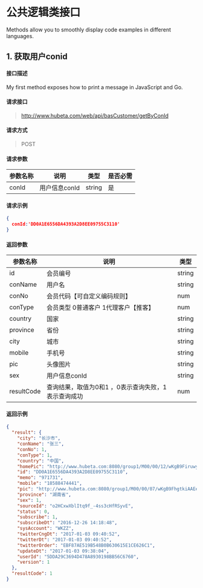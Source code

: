 # 公共逻辑类接口

Methods allow you to smoothly display code examples in different languages.


## 1. 获取用户conid
#### 接口描述
    

My first method exposes how to print a message in JavaScript and Go.
#### 请求接口
>  http://www.hubeta.com/web/api/basCustomer/getByConId

#### 请求方式
> POST

#### 请求参数

| 参数名称  |说明            |类型    |是否必需|
| --------- | ------------ | ------ | ----- |
| conId     | 用户信息conId |string  |是      |

#### 请求示例

```json
{
  conId:'DD0A1E6556DA4393A2D8EE09755C3110'
}

```
#### 返回参数

| 参数名称  |说明            |类型    |
| --------- | ------------ | ------ |
| id | 会员编号 |string |
| conName     | 用户名 |string  |
| conNo     | 会员代码【可自定义编码规则】 |num  |
| conType     | 会员类型 0普通客户 1代理客户【推客】 |num  |
| country     | 国家 |string  |
| province    | 省份   |string |
| city | 城市 |string |
| mobile     | 手机号 |string  |
| pic     | 头像图片 |string  |
| sex     | 用户信息conId |string  |
| resultCode | 查询结果，取值为0和1 ，0表示查询失败，1表示查询成功|num


#### 返回示例

```json
{
  "result": {
    "city": "长沙市",
    "conName": "张三",
    "conNo": 1,
    "conType": 1,
    "country": "中国",
    "homePic": "http://www.hubeta.com:8080/group1/M00/00/12/wKgB9FiruwyAY2qBAAaFB42OxaI144.jpg",
    "id": "DD0A1E6556DA4393A2D8EE09755C3110",
    "memo": "971731",
    "mobile": "18588474441",
    "pic": "http://www.hubeta.com:8080/group1/M00/00/07/wKgB9FhgtkiAAEe2AAAFJgnHYyM520.jpg",
    "province": "湖南省",
    "sex": 1,
    "sourceId": "o2HCxwXblItq9f_-4ss3cHfRSyvE",
    "status": 0,
    "subscribe": 1,
    "subscribeDt": "2016-12-26 14:18:48",
    "sysAccount": "WKZZ",
    "twitterCngDt": "2017-01-03 09:40:52",
    "twitterDt": "2017-01-03 09:40:52",
    "twitterOrder": "EBF87AE519B548B0B630615E1CE626C1",
    "updateDt": "2017-01-03 09:38:04",
    "userId": "5DDA29C3694D478A8930198BB56C6760",
    "version": 1
  },
  "resultCode": 1
}
```
